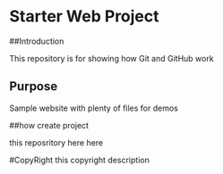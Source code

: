 # Starter Web Project

##Introduction

This repository is for showing how Git and GitHub work

## Purpose

Sample website with plenty of files for demos

##how create project

this reposritory here here

#CopyRight
this copyright description